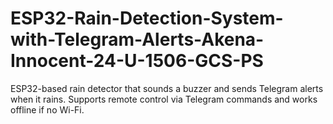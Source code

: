 # ESP32-Rain-Detection-System-with-Telegram-Alerts-Akena-Innocent-24-U-1506-GCS-PS
ESP32-based rain detector that sounds a buzzer and sends Telegram alerts when it rains. Supports remote control via Telegram commands and works offline if no Wi-Fi.
